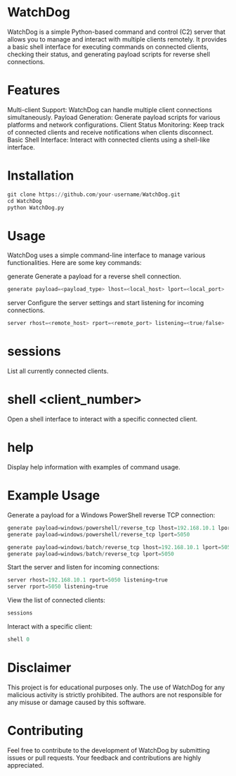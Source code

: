 # WatchDog
WatchDog is a simple Python-based command and control (C2) server that allows you to manage and interact with multiple clients remotely. It provides a basic shell interface for executing commands on connected clients, checking their status, and generating payload scripts for reverse shell connections.

# Features
Multi-client Support:      WatchDog can handle multiple client connections simultaneously.
Payload Generation:        Generate payload scripts for various platforms and network configurations.
Client Status Monitoring:  Keep track of connected clients and receive notifications when clients disconnect.
Basic Shell Interface:     Interact with connected clients using a shell-like interface.

# Installation
```python
git clone https://github.com/your-username/WatchDog.git
cd WatchDog
python WatchDog.py
```

# Usage
WatchDog uses a simple command-line interface to manage various functionalities. Here are some key commands:

generate
Generate a payload for a reverse shell connection.
```python
generate payload=<payload_type> lhost=<local_host> lport=<local_port>
```

server
Configure the server settings and start listening for incoming connections.
```python
server rhost=<remote_host> rport=<remote_port> listening=<true/false>
```

# sessions
List all currently connected clients.

# shell <client_number>
Open a shell interface to interact with a specific connected client.

# help
Display help information with examples of command usage.

# Example Usage
Generate a payload for a Windows PowerShell reverse TCP connection:
```python
generate payload=windows/powershell/reverse_tcp lhost=192.168.10.1 lport=5050
generate payload=windows/powershell/reverse_tcp lport=5050

generate payload=windows/batch/reverse_tcp lhost=192.168.10.1 lport=5050
generate payload=windows/batch/reverse_tcp lport=5050
```

Start the server and listen for incoming connections:
```python
server rhost=192.168.10.1 rport=5050 listening=true
server rport=5050 listening=true
```

View the list of connected clients:
```python
sessions
```

Interact with a specific client:
```python
shell 0
```


# Disclaimer
This project is for educational purposes only. The use of WatchDog for any malicious activity is strictly prohibited. The authors are not responsible for any misuse or damage caused by this software.

# Contributing
Feel free to contribute to the development of WatchDog by submitting issues or pull requests. Your feedback and contributions are highly appreciated.

